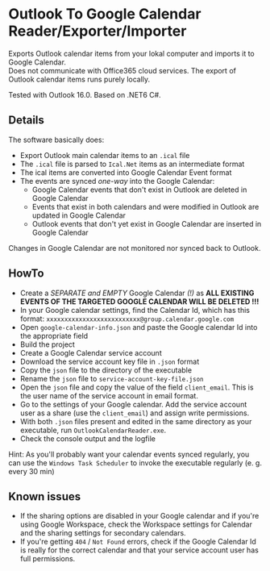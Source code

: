 # Outlook To Google Calendar Reader/Exporter/Importer
Exports Outlook calendar items from your lokal computer and imports it to Google Calendar. <br>
Does not communicate with Office365 cloud services. The export of Outlook calendar items runs purely locally. <br>

Tested with Outlook 16.0. Based on .NET6 C#.


## Details
The software basically does:
- Export Outlook main calendar items to an `.ical` file
- The `.ical` file is parsed to `Ical.Net` items as an intermediate format
- The ical items are converted into Google Calendar Event format
- The events are synced _one-way_ into the Google Calendar:
  - Google Calendar events that don't exist in Outlook are deleted in Google Calendar
  - Events that exist in both calendars and were modified in Outlook are updated in Google Calendar
  - Outlook events that don't yet exist in Google Calendar are inserted in Google Calendar

Changes in Google Calendar are not monitored nor synced back to Outlook.

## HowTo
- Create a *SEPARATE and EMPTY* Google Calendar *(!)* as **ALL EXISTING EVENTS OF THE TARGETED GOOGLE CALENDAR WILL BE DELETED !!!**
- In your Google calendar settings, find the Calendar Id, which has this format: `xxxxxxxxxxxxxxxxxxxxxxxxxx@group.calendar.google.com`
- Open `google-calendar-info.json` and paste the Google calendar Id into the appropriate field
- Build the project
- Create a Google Calendar service account
- Download the service account key file in `.json` format
- Copy the `json` file to the directory of the executable
- Rename the `json` file to `service-account-key-file.json`
- Open the `json` file and copy the value of the field `client_email`. This is the user name of the service account in email format.
- Go to the settings of your Google calendar. Add the service account user as a share (use the `client_email`) and assign write permissions.
- With both `.json` files present and edited in the same directory as your executable, run `OutlookCalendarReader.exe`.
- Check the console output and the logfile

Hint: As you'll probably want your calendar events synced regularly, you can use the `Windows Task Scheduler` to invoke the executable regularly (e. g. every 30 min)

## Known issues
- If the sharing options are disabled in your Google calendar and if you're using Google Workspace, check the Workspace settings for Calendar and the sharing settings for secondary calendars.
- If you're getting `404` / `Not Found` errors, check if the Google Calendar Id is really for the correct calendar and that your service account user has full permissions.
